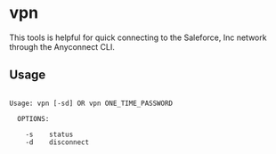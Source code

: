 # vpn

This tools is helpful for quick connecting to the Saleforce, Inc network through the Anyconnect CLI.

## Usage

```

Usage: vpn [-sd] OR vpn ONE_TIME_PASSWORD

  OPTIONS:

    -s    status
    -d    disconnect

```